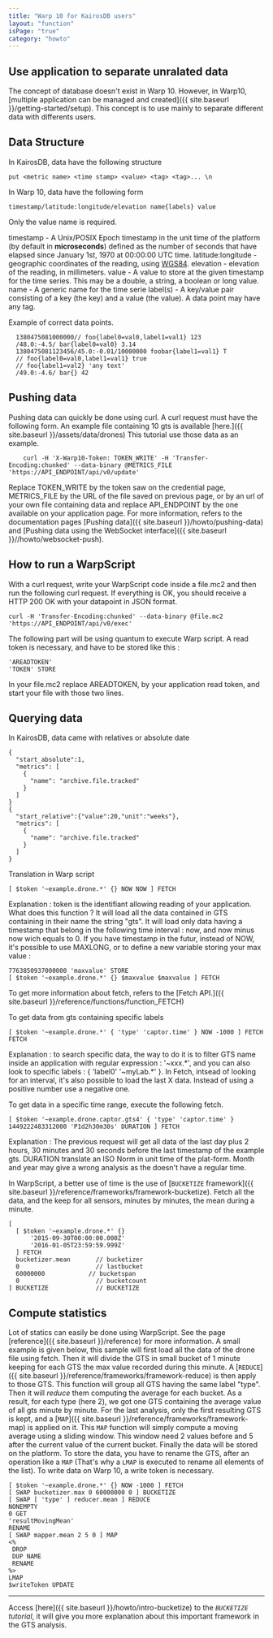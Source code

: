 ```yaml
---
title: "Warp 10 for KairosDB users"
layout: "function"
isPage: "true"
category: "howto"
---
```


## Use application to separate unralated data

The concept of database doesn't exist in Warp 10. However, in Warp10, [multiple application can be managed and created]({{ site.baseurl }}/getting-started/setup). This concept is to use mainly to separate different data with differents users.

## Data Structure

In KairosDB, data have the following structure

```
put <metric name> <time stamp> <value> <tag> <tag>... \n
```

In Warp 10, data have the following form

```
timestamp/latitude:longitude/elevation name{labels} value
```

Only the value name is required.

  timestamp - A Unix/POSIX Epoch timestamp in the unit time of the platform (by default in <b>microseconds</b>) defined as the number of seconds that have elapsed since January 1st, 1970 at 00:00:00 UTC time.
  latitude:longitude - geographic coordinates of the reading, using [WGS84](http://en.wikipedia.org/wiki/WGS84).
  elevation - elevation of the reading, in millimeters.
  value - A value to store at the given timestamp for the time series. This may be a double, a string, a boolean or long value.
  name - A generic name for the time serie
  label(s) - A key/value pair consisting of a key (the key) and a value (the value). A data point may have any tag.

Example of correct data points.

```
  1380475081000000// foo{label0=val0,label1=val1} 123
  /48.0:-4.5/ bar{label0=val0} 3.14
  1380475081123456/45.0:-0.01/10000000 foobar{label1=val1} T
  // foo{label0=val0,label1=val1} true
  // foo{label1=val2} 'any text'
  /49.0:-4.6/ bar{} 42
```

## Pushing data

Pushing data can quickly be done using curl. A curl request must have the following form. An example file containing 10 gts is available [here.]({{ site.baseurl }}/assets/data/drones) This tutorial use those data as an example.

```
    curl -H 'X-Warp10-Token: TOKEN_WRITE' -H 'Transfer-Encoding:chunked' --data-binary @METRICS_FILE 'https://API_ENDPOINT/api/v0/update'
```

Replace TOKEN_WRITE by the token saw on the credential page, METRICS_FILE by the URL of the file saved on previous page, or by an url of your own file containing data and replace API_ENDPOINT by the one available on your application page. For more information, refers to the documentation pages [Pushing data]({{ site.baseurl }}/howto/pushing-data) and [Pushing data using the WebSocket interface]({{ site.baseurl }}//howto/websocket-push).

## How to run a WarpScript

With a curl request, write your WarpScript code inside a file.mc2 and then run the following curl request. If everything is OK, you should receive a HTTP 200 OK with your datapoint in JSON format.
```
curl -H 'Transfer-Encoding:chunked' --data-binary @file.mc2 'https://API_ENDPOINT/api/v0/exec'
```

The following part will be using quantum to execute Warp script. A read token is necessary, and have to be stored like this :

```
'AREADTOKEN'
'TOKEN' STORE
```
In your file.mc2 replace AREADTOKEN, by your application read token, and start your file with those two lines.

## Querying data

In KairosDB, data came with relatives or absolute date

```
{
  "start_absolute":1,
  "metrics": [
    {
      "name": "archive.file.tracked"
    }
  ]
}
{
  "start_relative":{"value":20,"unit":"weeks"},
  "metrics": [
    {
      "name": "archive.file.tracked"
    }
  ]
}
```

Translation in Warp script

```
[ $token '~example.drone.*' {} NOW NOW ] FETCH
```

Explanation : token is the identifiant allowing reading of your application. What does this function ? It will load all the data contained in GTS containing in their name the string "gts". It will load only data having a timestamp that belong in the following time interval : now, and now minus now wich equals to 0.  If you have timestamp in the futur, instead of NOW, it's possible to use MAXLONG, or to define a new variable storing your max value :

```
7763850937000000 'maxvalue' STORE
[ $token '~example.drone.*' {} $maxvalue $maxvalue ] FETCH
```

To get more information about fetch, refers to the [Fetch API.]({{ site.baseurl }}/reference/functions/function_FETCH)

To get data from gts containing specific labels

```
[ $token '~example.drone.*' { 'type' 'captor.time' } NOW -1000 ] FETCH  FETCH
```

Explanation : to search specific data, the way to do it is to filter GTS name inside an application with regular expression : '~xxx.\*', and you can also look to specific labels : { 'label0' '~myLab.\*' }. In Fetch, intsead of looking for an interval, it's also possible to load the last X data. Instead of using a positive number use a negative one.

To get data in a specific time range, execute the following fetch.

```
[ $token '~example.drone.captor.gts4' { 'type' 'captor.time' } 1449222483312000 'P1d2h30m30s' DURATION ] FETCH
```

Explanation : The previous request will get all data of the last day plus 2 hours, 30 minutes and 30 seconds before the last timestamp of the example gts. DURATION translate an ISO Norm in unit time of the plat-form. Month and year may give a wrong analysis as the doesn't have a regular time.

In WarpScript, a better use of time is the use of [`BUCKETIZE` framework]({{ site.baseurl }}/reference/frameworks/framework-bucketize). Fetch all the data, and the keep for all sensors, minutes by minutes, the mean during a minute.

```
[
  [ $token '~example.drone.*' {}
      '2015-09-30T00:00:00.000Z'
      '2016-01-05T23:59:59.999Z'
  ] FETCH
  bucketizer.mean       // bucketizer
  0                     // lastbucket
  60000000            // bucketspan
  0                     // bucketcount
] BUCKETIZE             // BUCKETIZE
```

## Compute statistics

Lot of statics can easily be done using WarpScript. See the page [reference]({{ site.baseurl }}/reference) for more information. A small example is given below, this sample will first load all the data of the drone file using fetch. Then it will divide the GTS in small bucket of 1 minute keeping for each GTS the max value recorded during this minute. A [`REDUCE`]({{ site.baseurl }}/reference/frameworks/framework-reduce) is then apply to those GTS. This function will group all GTS having the same label "type". Then it will *reduce* them computing the average for each bucket. As a result, for each type (here 2), we got one GTS containing the average value of all gts minute by minute. For the last analysis, only the first resulting GTS is kept, and a [`MAP`]({{ site.baseurl }}/reference/frameworks/framework-map) is applied on it. This `MAP` function will simply compute a moving average using a sliding window. This window need 2 values before and 5 after the current value of the current bucket. Finally the data will be stored on the platform. To store the data, you have to rename the GTS, after an operation like a `MAP` (That's why a `LMAP` is executed to rename all elements of the list). To write data on Warp 10, a write token is necessary.

```
[ $token '~example.drone.*' {} NOW -1000 ] FETCH
[ SWAP bucketizer.max 0 60000000 0 ] BUCKETIZE
[ SWAP [ 'type' ] reducer.mean ] REDUCE
NONEMPTY
0 GET
'resultMovingMean'
RENAME
[ SWAP mapper.mean 2 5 0 ] MAP
<%
 DROP
 DUP NAME
 RENAME
%>
LMAP
$writeToken UPDATE
```

-----------------------------------

Access [here]({{ site.baseurl }}/howto/intro-bucketize) to the *`BUCKETIZE` tutorial*, it will give you more explanation about this important framework in the GTS analysis.

